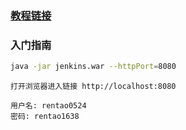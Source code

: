 ### [教程链接](https://www.jenkins.io/zh/doc/pipeline/tour/getting-started/)

### 入门指南
```bash
java -jar jenkins.war --httpPort=8080
```

```
打开浏览器进入链接 http://localhost:8080
```

```
用户名: rentao0524
密码: rentao1638
```